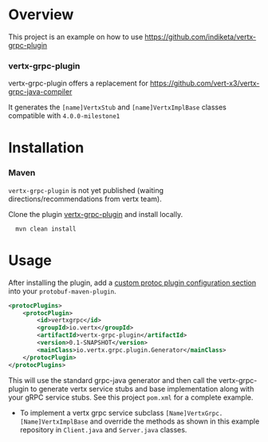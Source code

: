 Overview
========
This project is an example on how to use
https://github.com/indiketa/vertx-grpc-plugin

### vertx-grpc-plugin
vertx-grpc-plugin offers a replacement for 
https://github.com/vert-x3/vertx-grpc-java-compiler

It generates the `[name]VertxStub` and `[name]VertxImplBase` classes compatible with `4.0.0-milestone1`

Installation
============
### Maven
`vertx-grpc-plugin` is not yet published (waiting directions/recommendations from vertx team).

Clone the plugin [vertx-grpc-plugin](https://github.com/indiketa/vertx-grpc-plugin) and install locally. 

```
  mvn clean install
```

Usage
=====
After installing the plugin, add a [custom protoc plugin configuration section](https://www.xolstice.org/protobuf-maven-plugin/examples/protoc-plugin.html) into your `protobuf-maven-plugin`.

```xml
<protocPlugins>
    <protocPlugin>
        <id>vertxgrpc</id>
        <groupId>io.vertx</groupId>
        <artifactId>vertx-grpc-plugin</artifactId>
        <version>0.1-SNAPSHOT</version>
        <mainClass>io.vertx.grpc.plugin.Generator</mainClass>
    </protocPlugin>
</protocPlugins>
```
This will use the standard grpc-java generator and then call the vertx-grpc-plugin to generate vertx service stubs and base implementation along with your gRPC service stubs. See this project `pom.xml` for a complete example.
  
* To implement a vertx grpc service subclass `[Name]VertxGrpc.[Name]VertxImplBase` and override the   methods as shown in this example repository in `Client.java` and `Server.java` classes.
